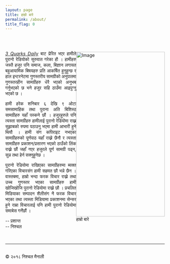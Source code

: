 ```yaml
---
layout: page
title: हाम्रो बारे
permalink: /about/
title_flag: 0
---
```

<br>
<div style="float:right">
	<br>
	<br>
	<div class="wrapper overlay-container">
		<a href="http://www.nischalmainali.com" target="_blank"><span class="overlay-blue"></span></a>
		<img alt="Image" width="280" height="520" src="https://5183nischal.github.io/Madhya-Pristha/a.jpg" >
		<div class="centered">हाम्रो बारे </div>
	</div>
</div>

<br/>

<p align="justify">
<i><a href="https://www.3quarksdaily.com">3 Quarks Daily</a></i>  बाट प्रेरित भएर हामीले पुरानो रेडियोको सुरुवात गरेका हौ । हामीहरु जस्तै हजुर पनि समाज, कला, बिज्ञान लगायत बहुआयामिक बिषयहरु प्रति आकर्षित हुनुहुन्छ र हाल इन्टरनेटमा गुणस्तरीय सामग्रीको अनुपातमा गुणस्तरहीन सामग्रीहरु धेरै भएको अनुभब गर्नुभएको छ भने हजुर सहि ठाउँमा आइपुग्नु भएको छ ।</p>

<p align="justify">
हामी हरेक शनिबार ६ देखि ९ ओटा समसामाहिक तथा पुराना अति बिशिस्ठ सामग्रीहरु यहाँ पस्कने छौं । हजुरहुरुले पनि त्यस्ता सामग्रीहरु हामीलाई पुरानो रेडियोमा राख्न सुझाबको रुपमा पठाउनु भएमा हामी आभारी हुने थियौ । हामी संग कपिराइट नभएका सामग्रीहरुको पूर्णपाठ यहाँ राख्ने छैनौ र त्यस्ता सामग्रीहरु प्रकाशन/प्रसारण भएको ठाउँको लिंक राख्ने छौं जहाँ गएर हजुरले पूर्ण सामग्री पढ्न, सुन्न तथा हेर्न सक्नुहुनेछ । </p>

<p align="justify">
पुरानो रेडियोमा राखिएका सामग्रीहरुमा ब्यक्त गरिएका विचारसंग हामी सहमत छौ भन्ने छैन । वास्तबमा, हाम्रो भन्दा फरक विचार राख्ने तथा उच्च गुणस्तर भएका सामग्रीहरु हामी खोजिखोजि पुरानो रेडियोमा राख्ने छौ । प्रचलित मिडियाका सम्पादन शैलीसंग नै फरक विचार भएका तथा त्यस्ता मिडियामा  प्रकाशनमा सेन्सर हुने राम्रा विचारलाई पनि हामी पुरानो रेडियोमा समाबेस गर्नेछौं । </p>


-- प्रशान्त <br>
-- निश्चल


<br>
<hr/>
<br>

<span class="contacticon center">
	<a href="mailto:nm2508@nyu.edu"><i class="fa fa-envelope-square"></i></a>
	<a href="https://github.com/5183nischal" target="_blank"><i class="fa fa-github-square"></i></a>
	<a href="@psharma3123" target="_blank"><i class="fa fa-twitter-square"></i></a>
</span>

<div class="col three caption">
	</> © २०१८ निश्चल मैनाली
</div>



